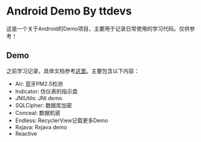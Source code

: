 # Android Demo By ttdevs

这是一个关于Android的Demo项目，主要用于记录日常使用的学习代码。仅供参考！

## Demo

之前学习记录，具体文档参考[这里](Demo/README.md)。主要包含以下内容：

- Air: 蓝牙PM2.5检测
- Indicator: 仿仪表的指示盘
- JNIUtils: JNI demo
- SQLCipher: 数据库加密
- Conceal: 数据机密
- Endless: RecyclerView记载更多Demo
- Rxjava: Rxjava demo
- Reactive 

